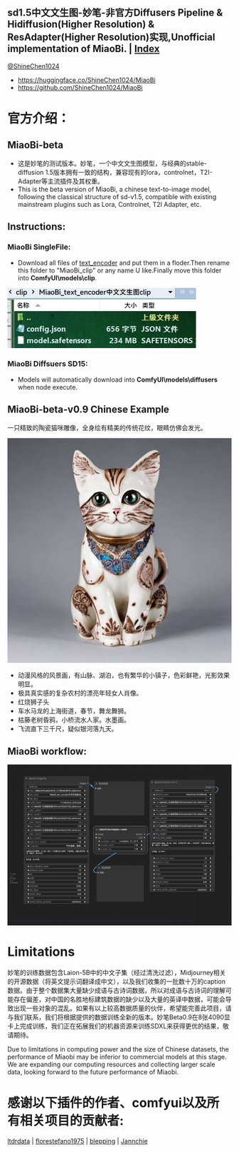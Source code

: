 ## sd1.5中文文生图-妙笔-非官方Diffusers Pipeline & Hidiffusion(Higher Resolution) & ResAdapter(Higher Resolution)实现,Unofficial implementation of MiaoBi.  |  [Index](../README.md)

[@ShineChen1024](https://github.com/ShineChen1024)

- https://huggingface.co/ShineChen1024/MiaoBi
- https://github.com/ShineChen1024/MiaoBi

# 官方介绍：

## MiaoBi-beta

- 这是妙笔的测试版本。妙笔，一个中文文生图模型，与经典的stable-diffusion 1.5版本拥有一致的结构，兼容现有的lora，controlnet，T2I-Adapter等主流插件及其权重。
- This is the beta version of MiaoBi, a chinese text-to-image model, following the classical structure of sd-v1.5, compatible with existing mainstream plugins such as Lora, Controlnet, T2I Adapter, etc.

## Instructions:

### MiaoBi SingleFile:

- Download all files of [text_encoder](https://huggingface.co/ShineChen1024/MiaoBi/tree/main/miaobi_beta0.9/text_encoder) and put them in a floder.Then rename this folder to "MiaoBi_clip" or any name U like.Finally move this folder into **ComfyUI\models\clip**.

![](./assets/MiaoBi_clip.jpg)
### MiaoBi Diffsuers SD15:

- Models will automatically download into **ComfyUI\models\diffusers** when node execute.

## MiaoBi-beta-v0.9 Chinese Example

一只精致的陶瓷猫咪雕像，全身绘有精美的传统花纹，眼睛仿佛会发光。

![](./assets/fig1.jpg)

- 动漫风格的风景画，有山脉、湖泊，也有繁华的小镇子，色彩鲜艳，光影效果明显。
- 极具真实感的复杂农村的漂亮年轻女人肖像。
- 红烧狮子头
- 车水马龙的上海街道，春节，舞龙舞狮。
- 枯藤老树昏鸦，小桥流水人家。水墨画。
- 飞流直下三千尺，疑似银河落九天。

## MiaoBi workflow:

![](./assets/MiaoBi-wf.png)

# Limitations

妙笔的训练数据包含Laion-5B中的中文子集（经过清洗过滤），Midjourney相关的开源数据（将英文提示词翻译成中文），以及我们收集的一批数十万的caption数据。由于整个数据集大量缺少成语与古诗词数据，所以对成语与古诗词的理解可能存在偏差，对中国的名胜地标建筑数据的缺少以及大量的英译中数据，可能会导致出现一些对象的混乱。如果有以上较高数据质量的伙伴，希望能完善此项目，请与我们联系，我们将根据提供的数据训练全新的版本。妙笔Beta0.9在8张4090显卡上完成训练，我们正在拓展我们的机器资源来训练SDXL来获得更优的结果，敬请期待。

Due to limitations in computing power and the size of Chinese datasets, the performance of Miaobi may be inferior to commercial models at this stage. We are expanding our computing resources and collecting larger scale data, looking forward to the future performance of Miaobi.

# 感谢以下插件的作者、comfyui以及所有相关项目的贡献者:

[ltdrdata](https://github.com/ltdrdata/ComfyUI-Inspire-Pack) | [florestefano1975](https://github.com/florestefano1975/ComfyUI-HiDiffusion) | [blepping](https://github.com/blepping/ComfyUI-ApplyResAdapterUnet)
| [Jannchie](https://github.com/Jannchie/ComfyUI-J)
